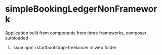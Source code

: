 # simpleBookingLedgerNonFramework
Application built from components from three frameworks, composer autoloaded

1) issue npm i startbootstrap-freelancer in web folder

